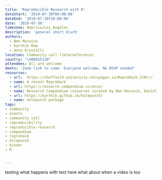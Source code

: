 ```yaml
---
title: 'Reproducible Research with R'
dateStart: '2019-07-30T09:00:00'
dateEnd: '2019-07-30T10:00:00'
date: '2019-07-30'
timezone: America/Los_Angeles
description: 'general short blurb'
authors:
  - Ben Marwick
  - Karthik Ram
  - Anna Krystalli
location: Community call (teleconference)
country: "\U0001F310"
attendees: All are welcome
deets: 'Zoom link to come. Everyone welcome. No RSVP needed'
resources:
  - url:  https://sheffield-university.shinyapps.io/ReproHack_CCMcr/
  - name: A recent ReproHack
  - url: https://research-compendium.science/
  - name: Research Compendium resources curated by Ben Marwick, Daniel Nüst, Carl Boettiger
  - url: https://karthik.github.io/holepunch/
  - name: holepunch package
tags:
- community
- events
- community call
- reproducibility
- reproducible-research
- compendium
- reprohack
- holepunch
- binder
- R


---
```


testing what happens with text here
what about when a video is too
